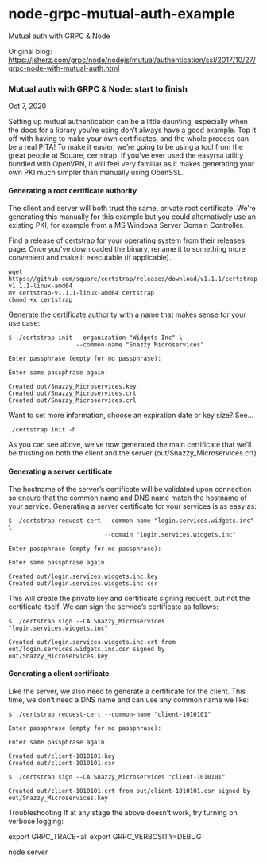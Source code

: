 # node-grpc-mutual-auth-example
Mutual auth with GRPC &amp; Node

Original blog: https://jsherz.com/grpc/node/nodejs/mutual/authentication/ssl/2017/10/27/grpc-node-with-mutual-auth.html


### Mutual auth with GRPC & Node: start to finish
Oct 7, 2020

Setting up mutual authentication can be a little daunting, especially when the docs for a library you’re using don’t always have a good example. Top it off with having to make your own certificates, and the whole process can be a real PITA! To make it easier, we’re going to be using a tool from the great people at Square, certstrap. If you’ve ever used the easyrsa utility bundled with OpenVPN, it will feel very familiar as it makes generating your own PKI much simpler than manually using OpenSSL.

#### Generating a root certificate authority
The client and server will both trust the same, private root certificate. We’re generating this manually for this example but you could alternatively use an existing PKI, for example from a MS Windows Server Domain Controller.

Find a release of certstrap for your operating system from their releases page. Once you’ve downloaded the binary, rename it to something more convenient and make it executable (if applicable).

```
wget https://github.com/square/certstrap/releases/download/v1.1.1/certstrap-v1.1.1-linux-amd64
mv certstrap-v1.1.1-linux-amd64 certstrap
chmod +x certstrap
```

Generate the certificate authority with a name that makes sense for your use case:

```
$ ./certstrap init --organization "Widgets Inc" \
                   --common-name "Snazzy Microservices"

Enter passphrase (empty for no passphrase):

Enter same passphrase again:

Created out/Snazzy_Microservices.key
Created out/Snazzy_Microservices.crt
Created out/Snazzy_Microservices.crl
```

Want to set more information, choose an expiration date or key size? See...
```
./certstrap init -h
```

As you can see above, we’ve now generated the main certificate that we’ll be trusting on both the client and the server (out/Snazzy_Microservices.crt).

#### Generating a server certificate
The hostname of the server’s certificate will be validated upon connection so ensure that the common name and DNS name match the hostname of your service. Generating a server certificate for your services is as easy as:

```
$ ./certstrap request-cert --common-name "login.services.widgets.inc" \
                           --domain "login.services.widgets.inc"

Enter passphrase (empty for no passphrase):

Enter same passphrase again:

Created out/login.services.widgets.inc.key
Created out/login.services.widgets.inc.csr
```

This will create the private key and certificate signing request, but not the certificate itself. We can sign the service’s certificate as follows:

```
$ ./certstrap sign --CA Snazzy_Microservices "login.services.widgets.inc"

Created out/login.services.widgets.inc.crt from out/login.services.widgets.inc.csr signed by out/Snazzy_Microservices.key
```

#### Generating a client certificate
Like the server, we also need to generate a certificate for the client. This time, we don’t need a DNS name and can use any common name we like:
```
$ ./certstrap request-cert --common-name "client-1010101"

Enter passphrase (empty for no passphrase):

Enter same passphrase again:

Created out/client-1010101.key
Created out/client-1010101.csr
```

```
$ ./certstrap sign --CA Snazzy_Microservices "client-1010101"

Created out/client-1010101.crt from out/client-1010101.csr signed by out/Snazzy_Microservices.key
```

Troubleshooting
If at any stage the above doesn’t work, try turning on verbose logging:

export GRPC_TRACE=all
export GRPC_VERBOSITY=DEBUG

node server
